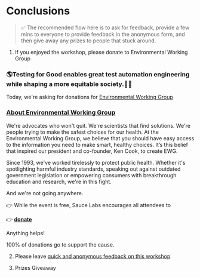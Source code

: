 # Conclusions

> ✅ The recommended flow here is to ask for feedback, provide a few mins to everyone to provide feedback in the anonymous form, and then give away any prizes to people that stuck around.

1. If you enjoyed the workshop, please donate to Environmental Working Group

### 🌎Testing for Good enables great test automation engineering while shaping a more equitable society.👩‍💻

Today, we're asking for donations for [Environmental Working Group](https://buy.stripe.com/9AQdU42lj9i7bHGcMN)

### [About Environmental Working Group](https://www.ewg.org/)

We're advocates who won't quit. We're scientists that find solutions. We're people trying to make the safest choices for our health. At the Environmental Working Group, we believe that you should have easy access to the information you need to make smart, healthy choices. It’s this belief that inspired our president and co-founder, Ken Cook, to create EWG.  

Since 1993, we've worked tirelessly to protect public health. Whether it's spotlighting harmful industry standards, speaking out against outdated government legislation or empowering consumers with breakthrough education and research, we're in this fight. 

And we're not going anywhere.

👉 While the event is free, Sauce Labs encourages all attendees to 

👉 **[donate](https://buy.stripe.com/9AQdU42lj9i7bHGcMN)** 

Anything helps! 

100% of donations go to support the cause.

2. Please leave [quick and anonymous feedback on this workshop](https://docs.google.com/forms/d/e/1FAIpQLSfhKpfdRU9FuqYMfFyqD3GhjdYADzZikjes7boVErWlru4XBA/viewform?usp=sf_link)

3. Prizes Giveaway
